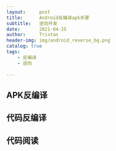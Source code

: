 ```yaml
---
layout:     post
title:      Android反编译apk步骤
subtitle:   逆向开发
date:       2021-04-25
author:     Tristan
header-img: img/android_reverse_bg.png
catalog: true
tags:
    - 反编译
    - 逆向
    
---
```


## APK反编译

## 代码反编译

## 代码阅读

